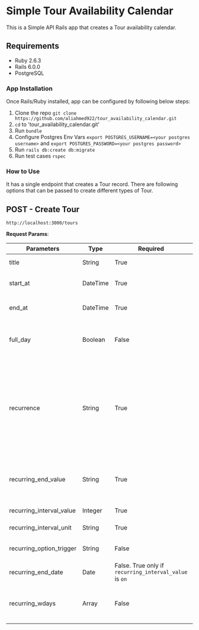 # Simple Tour Availability Calendar
This is a Simple API Rails app that creates a Tour availability calendar.

## Requirements

* Ruby 2.6.3
* Rails 6.0.0
* PostgreSQL

### App Installation

Once Rails/Ruby installed, app can be configured by following below steps:

1. Clone the repo `git clone https://github.com/aliahmed922/tour_availability_calendar.git`
2. `cd` to 'tour_availability_calendar.git'
3. Run `bundle`
4. Configure Postgres Env Vars `export POSTGRES_USERNAME=<your postgres username>` and `export POSTGRES_PASSWORD=<your postgres password>`
5. Run `rails db:create db:migrate`
6. Run test cases `rspec`

### How to Use
It has a single endpoint that creates a Tour record. There are following options that can be passed to create different types of Tour.

POST - Create Tour
---
`http://localhost:3000/tours`

**Request Params**:

| Parameters | Type | Required | Value | Description
|------------|--------|----------|:-------:|---------|
| title                    | String   | True  | ---                        | Title of the Tour (e.g Adventor) |
| start_at                 | DateTime | True  | ---                        | DateTime in format (YYYY-MM-DD HH:MM:SS) |
| end_at                   | DateTime | True  | ---                        | DateTime in format (YYYY-MM-DD HH:MM:SS)
| full_day                 | Boolean  | False | ---                        | Default is False, When set to true, the start_at and end_at becomes date instead of datetime. |
| recurrence               | String   | True  | once / recurring           | `once` Makes a tour One Time which will end on specified end_at date. `recurring` Makes a repeating tour based on repeating value and repeating interval unit and can be ended based on `recurring_end_value` and `recurring_end_date`.
| recurring_end_value      | String   | True  | never / on                 | `never` will never end the recurring tour. `on` will require `recurring_end_date` which will end the tour on this date.
| recurring_interval_value | Integer  | True  | ---                        | Number of interval E.g 1 or 2
| recurring_interval_unit  | String   | True                               | --- | day / week / month / year | Recurring interval unit
| recurring_option_trigger | String   | False                              | --- | on_same_day / every_week / on_current_week_day | `on_same_day` will only work when `recurring_interval_unit` value is either `week` or `month`. This will repeat the tour on same day of the `start_at` date. `every_week_day` will work only when `recurring_interval_unit` value is  `week`. This will repeat on every day of the week. `on_current_week_day` will only work when `recurring_interval_unit` value is `month`. This will repeat tour on same week, same day of the repeating month (E.g Every second Thursday of the month).
| recurring_end_date       | Date     | False. True only if `recurring_interval_value` is `on` | --- | Date in format (YYYY-MM-DD).
| recurring_wdays          | Array    | False | Range 0 to 6               | Values from 0..6. These values represent the week days as 0 = Sunday, 1 = Monday etc


